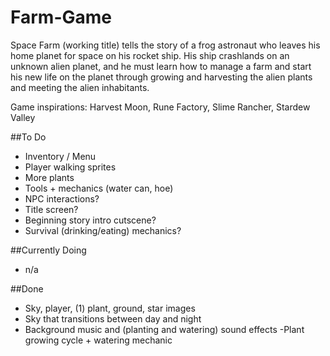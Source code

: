 # Farm-Game
Space Farm (working title) tells the story of a frog astronaut who leaves his home planet for space on his rocket ship. His ship crashlands on an unknown alien planet, and he must learn how to manage a farm and start his new life on the planet through growing and harvesting the alien plants and meeting the alien inhabitants.

Game inspirations: Harvest Moon, Rune Factory, Slime Rancher, Stardew Valley

##To Do
- Inventory / Menu
- Player walking sprites
- More plants
- Tools + mechanics (water can, hoe)
- NPC interactions?
- Title screen?
- Beginning story intro cutscene?
- Survival (drinking/eating) mechanics?

##Currently Doing
- n/a

##Done
- Sky, player, (1) plant, ground, star images
- Sky that transitions between day and night
- Background music and (planting and watering) sound effects
-Plant growing cycle + watering mechanic
